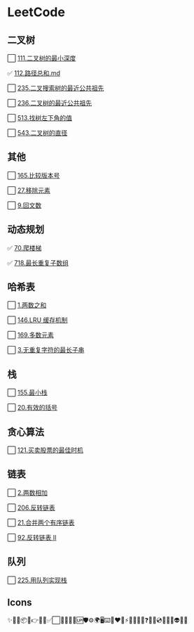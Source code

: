 # LeetCode

## 二叉树

⬜ [111.二叉树的最小深度](./docs/markdown/二叉树/111.二叉树的最小深度.md)

✅ [112.路径总和.md](./docs/markdown/二叉树/112.路径总和.md)

⬜ [235.二叉搜索树的最近公共祖先](./docs/markdown/二叉树/235.二叉搜索树的最近公共祖先.md)

⬜ [236.二叉树的最近公共祖先](./docs/markdown/二叉树/236.二叉树的最近公共祖先.md)

⬜ [513.找树左下角的值](./docs/markdown/二叉树/513.找树左下角的值.md)

⬜ [543.二叉树的直径](./docs/markdown/二叉树/543.二叉树的直径.md)

## 其他

⬜ [165.比较版本号](./docs/markdown/其他/165.比较版本号.md)

⬜ [27.移除元素](./docs/markdown/其他/27.移除元素.md)

⬜ [9.回文数](./docs/markdown/其他/9.回文数.md)

## 动态规划

✅ [70.爬楼梯](./docs/markdown/动态规划/70.爬楼梯.md)

✅ [718.最长重复子数组](./docs/markdown/动态规划/718.最长重复子数组.md)

## 哈希表

⬜ [1.两数之和](./docs/markdown/哈希表/1.两数之和.md)

⬜ [146.LRU 缓存机制](./docs/markdown/哈希表/146.LRU缓存机制.md)

⬜ [169.多数元素](./docs/markdown/哈希表/169.多数元素.md)

⬜ [3.无重复字符的最长子串](./docs/markdown/哈希表/3.无重复字符的最长子串.md)

## 栈

⬜ [155.最小栈](./docs/markdown/栈/155.最小栈.md)

⬜ [20.有效的括号](./docs/markdown/栈/20.有效的括号.md)

## 贪心算法

⬜ [121.买卖股票的最佳时机](./docs/markdown/贪心算法/121.买卖股票的最佳时机.md)

## 链表

⬜ [2.两数相加](./docs/markdown/链表/2.两数相加.md)

⬜ [206.反转链表](./docs/markdown/链表/206.反转链表.md)

⬜ [21.合并两个有序链表](./docs/markdown/链表/21.合并两个有序链表.md)

⬜ [92.反转链表 II](./docs/markdown/链表/92.反转链表II.md)

## 队列

⬜ [225.用队列实现栈](./docs/markdown/队列/225.用队列实现栈.md)

## Icons

✨🐛🔗📦🔨👉🌈🎨✅⬜📝💄🌱🔰🆙🛡⚙️🌍🖥⌨️🤝❤️💚⚡🔌🧳💪🎯❓👬🎁💿📖🧐🤔👽🎉🔧
